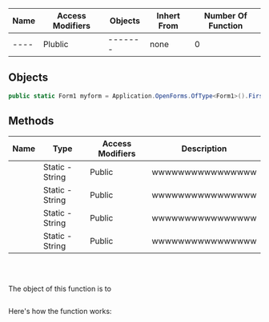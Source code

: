 



| Name | Access Modifiers | Objects | Inhert From | Number Of Function |
| ---- | ---------------- | ------- | ----------- | ------------------ |
| ---- |      Plublic     | ------- |    none     |        0           |


## Objects
```c#
public static Form1 myform = Application.OpenForms.OfType<Form1>().FirstOrDefault();
```


## Methods


| Name | Type | Access Modifiers | Description |
| ---- | ---- | ---------------- | ----------- |
| []() | Static - String | Public | wwwwwwwwwwwwwwww |
| []() | Static - String | Public | wwwwwwwwwwwwwwww |
| []() | Static - String | Public | wwwwwwwwwwwwwwww |
| []() | Static - String | Public | wwwwwwwwwwwwwwww |





<br>

##

The object of this function is to

```c#
```

Here's how the function works:

